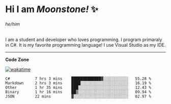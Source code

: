 
<!--
**MoonstoneStudios/MoonstoneStudios** is a ✨ _special_ ✨ repository because its `README.md` (this file) appears on your GitHub profile.

Here are some ideas to get you started:

- 🔭 I’m currently working on ...
- 🌱 I’m currently learning ...
- 👯 I’m looking to collaborate on ...
- 🤔 I’m looking for help with ...
- 💬 Ask me about ...
- 📫 How to reach me: ...
- 😄 Pronouns: ...
- ⚡ Fun fact: ...
-->

# Hi I am _Moonstone!_  ✨
###### he/him

I am a student and developer who loves programming.
I program primaraly in C#. It is my favorite programming language! I use Visual Studio as my IDE.

---

**Code Zone**


[![wakatime](https://wakatime.com/badge/user/35c755da-7226-42ef-89f9-892c03fbcf7e.svg?style=for-the-badge)](https://wakatime.com/@35c755da-7226-42ef-89f9-892c03fbcf7e)
<!--START_SECTION:waka-->

```text
C#           7 hrs 3 mins    █████████████▓░░░░░░░░░░░   55.28 %
Markdown     2 hrs 3 mins    ████░░░░░░░░░░░░░░░░░░░░░   16.19 %
Other        1 hr 35 mins    ███░░░░░░░░░░░░░░░░░░░░░░   12.43 %
Binary       1 hr 16 mins    ██▒░░░░░░░░░░░░░░░░░░░░░░   09.94 %
JSON         22 mins         ▓░░░░░░░░░░░░░░░░░░░░░░░░   02.97 %
```

<!--END_SECTION:waka-->
